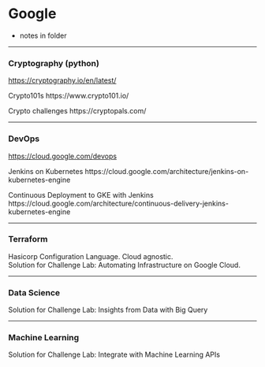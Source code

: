 # Google
* notes in folder
<hr>

### Cryptography (python) <br>
https://cryptography.io/en/latest/
<p>Crypto101s
https://www.crypto101.io/
<p>Crypto challenges
https://cryptopals.com/

<hr>  

### DevOps<br>
https://cloud.google.com/devops
<p>Jenkins on Kubernetes
https://cloud.google.com/architecture/jenkins-on-kubernetes-engine
<p>Continuous Deployment to GKE with Jenkins
https://cloud.google.com/architecture/continuous-delivery-jenkins-kubernetes-engine

<hr>

### Terraform<br>
Hasicorp Configuration Language. Cloud agnostic.<br>
Solution for Challenge Lab: Automating Infrastructure on Google Cloud.<br>

<hr>

### Data Science<br>
Solution for Challenge Lab: Insights from Data with Big Query<br>

<hr>

### Machine Learning<br>
Solution for Challenge Lab: Integrate with Machine Learning APIs<br>


